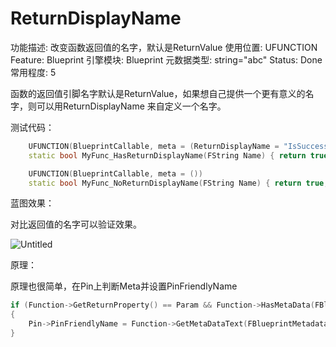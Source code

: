 # ReturnDisplayName

功能描述: 改变函数返回值的名字，默认是ReturnValue
使用位置: UFUNCTION
Feature: Blueprint
引擎模块: Blueprint
元数据类型: string="abc"
Status: Done
常用程度: 5

函数的返回值引脚名字默认是ReturnValue，如果想自己提供一个更有意义的名字，则可以用ReturnDisplayName 来自定义一个名字。

测试代码：

```cpp
	UFUNCTION(BlueprintCallable, meta = (ReturnDisplayName = "IsSuccess"))
	static bool MyFunc_HasReturnDisplayName(FString Name) { return true; }

	UFUNCTION(BlueprintCallable, meta = ())
	static bool MyFunc_NoReturnDisplayName(FString Name) { return true; }
```

蓝图效果：

对比返回值的名字可以验证效果。

![Untitled](ReturnDisplayName/Untitled.png)

原理：

原理也很简单，在Pin上判断Meta并设置PinFriendlyName 

```cpp
if (Function->GetReturnProperty() == Param && Function->HasMetaData(FBlueprintMetadata::MD_ReturnDisplayName))
{
	Pin->PinFriendlyName = Function->GetMetaDataText(FBlueprintMetadata::MD_ReturnDisplayName);
}
```